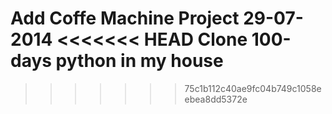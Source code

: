 Add Coffe Machine Project 29-07-2014
<<<<<<< HEAD
Clone 100-days python in my house
=======
>>>>>>> 75c1b112c40ae9fc04b749c1058eebea8dd5372e
